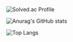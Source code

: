 
  <img src="http://mazassumnida.wtf/api/v2/generate_badge?boj=doctorsean" alt="Solved.ac Profile" />

![Anurag's GitHub stats](https://github-readme-stats.vercel.app/api?username=kimyounghee425&show_icons=true&theme=스타일)

![Top Langs](https://github-readme-stats.vercel.app/api/top-langs/?username=kimyounghee425&layout=compact&theme=tokyonight)
